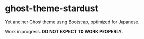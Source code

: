# ghost-theme-stardust
Yet another Ghost theme using Bootstrap, optimized for Japanese.

Work in progress. **DO NOT EXPECT TO WORK PROPERLY.**